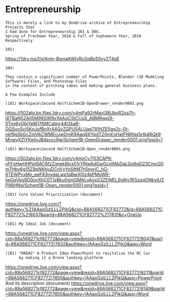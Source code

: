 # Entrepreneurship

	This is merely a link to my OneDrive archive of Entrepreneurship Projects that
	I had done for Entrepreneurship 101 & 304. 
	Spring of Freshman Year, 2018 & Fall of Sophomore Year, 2018 Respectively.
	
	101) 
https://1drv.ms/f/s!AnIn-BwnaKWIvRcGqBs5Syy2T4pE
	
	304) 

	They contain a significant number of PowerPoints, Blender (3D Modeling Software) Files, and Photoshop Files 
	in the context of pitching ideas and making general business plans.
	
	A Few Examples Include
	
	(101) Workspace\Second Half\Schem1B-OpenDrawer_render0001.png
https://502alg.bn.files.1drv.com/y4mPa92rMayi38UbvR2xa7h-j8TBaN5ZAjI5M99GW9vXbAgCStCUq5_ABMRwp0l-5Tmi6yObjYeW176MCaImr44t2kaR-DQSuvScj5KoJufBnXr44QvZQPU5ALUaqT81HZE5gq2c-0t-nkf9g5bGcZmVACWMEcuwDmK9Aaq8XYpdTZ0mEsHatFNRfas5rtk4RQk9MnwvXZjYKwInJBdsvcc9w/Schem1B-OpenDrawer_render0001.png?psid=1
	
	(101) Workspace\Second Half\Schem1B-Open_render0001.png
https://502alg.bn.files.1drv.com/y4mxCv7j53CAPK-nFFxHwHHPpt9AC6fzZqnekBIxx01rYRjwAdGwGcxtfAkDaLQg9qD23CmcG0m7Hby6g15Z9pNKhiuDCnVyYoSftM7h5nyrjC_hG-6TEWPyxMn_eeF83nvdaLwp1qBwXl0z4kPMsWR-IwGqVkg9D0ovXhC0T1sBku0gmGMALyAxsG3ZEjMD_6g8jv1KSzqqDNbylUZP96HNg/Schem1B-Open_render0001.png?psid=1
	
	(101) Core Values Prioritization (document)
https://onedrive.live.com/?authkey=%21AAaoGzlLLLZPikQ&cid=88A568271CF82772&id=88A568271CF82772%218037&parId=88A568271CF82772%217831&o=OneUp

	(101) My Ideal Job (document)
https://onedrive.live.com/view.aspx?cid=88a568271cf82772&page=view&resid=88A568271CF82772!8047&parId=88A568271CF82772!7832&authkey=!AAaoGzlLLLZPikQ&app=Word
	
	(101) "DREAS" A Product Idea PowerPoint to revitalize the RC Car 
	      by making it a Drone landing platform
https://onedrive.live.com/view.aspx?cid=88a568271cf82772&page=view&resid=88A568271CF82772!8211&parId=88A568271CF82772!7855&authkey=!AAaoGzlLLLZPikQ&app=PowerPoint
	      And its description (document)
https://onedrive.live.com/view.aspx?cid=88a568271cf82772&page=view&resid=88A568271CF82772!8149&parId=88A568271CF82772!7855&authkey=!AAaoGzlLLLZPikQ&app=Word



	
